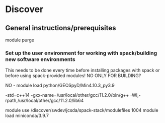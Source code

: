 # Discover

## General instructions/prerequisites

module purge

### Set up the user environment for working with spack/building new software environments
This needs to be done every time before installing packages with spack or before using spack-provided modules!
NO ONLY FOR BUILDING?

NO - module load python/GEOSpyD/Min4.10.3_py3.9



-std=c++14 -gxx-name=/usr/local/other/gcc/11.2.0/bin/g++ -Wl,-rpath,/usr/local/other/gcc/11.2.0/lib64




 module use /discover/swdev/jcsda/spack-stack/modulefiles
 1004  module load miniconda/3.9.7
 
 
 